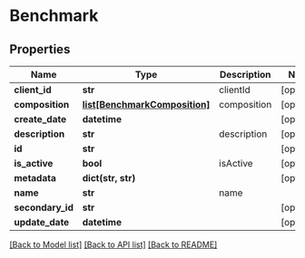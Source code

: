# Benchmark

## Properties
Name | Type | Description | Notes
------------ | ------------- | ------------- | -------------
**client_id** | **str** | clientId | [optional] 
**composition** | [**list[BenchmarkComposition]**](BenchmarkComposition.md) | composition | [optional] 
**create_date** | **datetime** |  | [optional] 
**description** | **str** | description | [optional] 
**id** | **str** |  | [optional] 
**is_active** | **bool** | isActive | [optional] 
**metadata** | **dict(str, str)** |  | [optional] 
**name** | **str** | name | 
**secondary_id** | **str** |  | [optional] 
**update_date** | **datetime** |  | [optional] 

[[Back to Model list]](../README.md#documentation-for-models) [[Back to API list]](../README.md#documentation-for-api-endpoints) [[Back to README]](../README.md)


